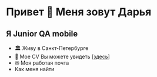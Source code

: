 # Привет 👋 Меня зовут Дарья
 ## Я Junior QA mobile
 - 🏛 Живу в Санкт-Петербурге
 - 📇 Мое CV Вы можете увидеть [[здесь](https://drive.google.com/drive/folders/1SQWYAfXCY2boQ_easVS_2gZSfkGyDb_5?usp=share_link)]
 - ✉ Моя работая почта
 - Как меня найти 
